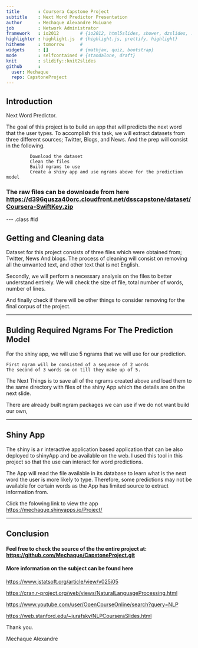 ```yaml
---
title       : Coursera Capstone Project
subtitle    : Next Word Predictor Presentation
author      : Mechaque Alexandre Muiuane
job         : Network Administrator
framework   : io2012        # {io2012, html5slides, shower, dzslides, ...}
highlighter : highlight.js  # {highlight.js, prettify, highlight}
hitheme     : tomorrow      # 
widgets     : []            # {mathjax, quiz, bootstrap}
mode        : selfcontained # {standalone, draft}
knit        : slidify::knit2slides
github      :
  user: Mechaque
  repo: CapstoneProject
---
```


## Introduction


Next Word Predictor.

The goal of this project is to build an app that will predicts the next word that the user types. To accomplish this task, we will extract datasets from three different sources; Twitter, Blogs, and News. And the prep will consist in the following.

             Download the dataset
             Clean the files
             Build ngrams to use 
             Create a shiny app and use ngrams above for the prediction model
            

### The raw files can be downloade from here https://d396qusza40orc.cloudfront.net/dsscapstone/dataset/Coursera-SwiftKey.zip



--- .class #id 
 
## Getting and Cleaning data

Dataset for this project consists of three files which were obtained from; Twitter, News And blogs.
The process of cleaning will consist on removing all the unwanted text, and other text that is not English.

Secondly, we will perform a necessary analysis on the files to better understand entirely. 
We will check the size of file, total number of words, number of lines.

And finally check if there will be other things to consider removing for the final corpus of the project.

--- 

## Bulding Required Ngrams For The Prediction Model

For the shiny app, we will use 5 ngrams that we will use for our prediction. 

    First ngram will be consisted of a sequence of 2 words
    The second of 3 words so on till they make up of 5.

The Next Things is to save all of the ngrams created above and load them to the same directory with files of the shiny App which the details are on the next slide.

There are already built ngram packages we can use if we do not want build our own,


--- 

## Shiny App

The shiny is a r interactive application based application that can be also deployed to shinyApp and be available on the web.
I used this tool in this project so that the use can interact for word predictions. 

The App will read the file available in its database to learn what is the next word the user is more likely to type. Therefore, some predictions may not be available for certain words as the App has limited source to extract information from.

Click the folowing link to view the app  https://mechaque.shinyapps.io/Project/




---

## Conclusion
#### Feel free to check the source of the the entire project at: https://github.com/Mechaque/CapstoneProject.git

#### More information on the subject can be found here

  https://www.jstatsoft.org/article/view/v025i05

  https://cran.r-project.org/web/views/NaturalLanguageProcessing.html

  https://www.youtube.com/user/OpenCourseOnline/search?query=NLP

  https://web.stanford.edu/~jurafsky/NLPCourseraSlides.html




Thank you.

Mechaque Alexandre


